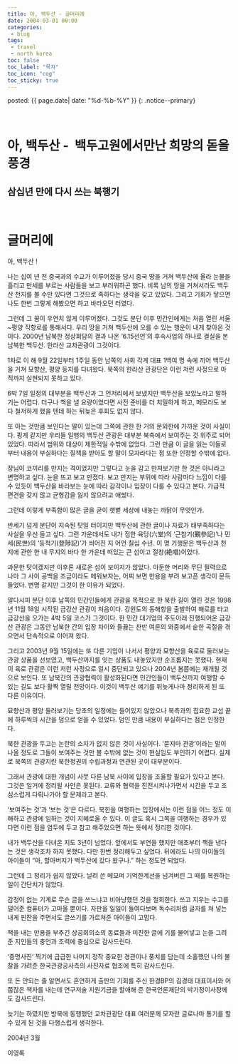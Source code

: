 ```yaml
---
title: 아, 백두산 - 글머리에
date: 2004-03-01 00:00
categories:
 - blog
tags:
 - travel
 - north korea
toc: false
toc_label: "목차"
toc_icon: "cog"
toc_sticky: true
---
```


<head>
	<link rel="stylesheet" href="/resource/styles.css">
</head>

posted: {{ page.date| date: "%d-%b-%Y" }}
{: .notice--primary}

 

<h1>아, 백두산 -  백두고원에서만난 희망의 돋을 풍경</h1>

<h2>삼십년 만에 다시 쓰는 북행기</h2>

<br>
<h1>글머리에</h1>

아, 백두산 !

나는 십여 년 전 중국과의 수교가 이루어졌을 당시 중국 땅을 거쳐 백두산에 올라 눈물을 흘리고 만세를 부르는 사람들을 보고 부러워하곤 했다. 비록 남의 땅을 거쳐서라도 백두산 천지를 볼 수만 있다면 그것으로 족하다는 생각을 갖고 있었다. 그리고 기회가 닿으면 나도 한번 그렇게 해봤으면 하고 바라오던 터였다.

그런데 그 꿈이 우연치 않게 이루어졌다. 그것도 분단 이후 민간인에게는 처음 열린 서울~평양 직항로를 통해서다. 우리 땅을 거쳐 백두산에 오를 수 있는 행운이 내게 찾아온 것이다. 2000년 남북한 정상회담의 결과 나온 ‘6.15선언’의 후속사업의 하나로 결실을 본 남북한 백두산. 한라산 교차관광이 그것이다.

1차로 이 해 9월 22일부터 1주일 동안 남쪽의 사회 각계 대표 1백여 명 속에 끼어 백두산을 거쳐 묘향산, 평양 등지를 다녀왔다. 북쪽의 한라산 관광단은 이런 저런 사정으로 아직까지 실현되지 못하고 있다.

6박 7일 일정의 대부분을 백두산과 그 언저리에서 보냈지만 백두산을 보았노라고 말하기는 어렵다. 더구나 책을 낼 요량이었다면 사전 준비를 더 치밀하게 하고, 메모라도 보다 철저하게 했을 텐데 하는 뒤늦은 후회도 없지 않다.

또 아는 것만큼 보인다는 말이 있는데 그쪽에 관한 한 거의 문외한에 가까운 것이 사실이다. 핑계 같지만 우리들 일행의 백두산 관광은 대부분 북측에서 보여주는 것 위주로 되어 있었다. 따라서 범위와 대상이 제한적일 수밖에 없었다. 그런 만큼 이 글을 읽는 이들로부터 내용이 부실하다는 질책을 받아도 할 말이 모자라다는 점 또한 인정할 수밖에 없다.

장님이 코끼리를 만지는 격이었지만 그렇다고 눈을 감고 만져보기만 한 것은 아니라고 변명하고 싶다. 눈을 뜨고 보고 만졌다. 보고 만지는 부위에 따라 사람마다 느낌이 다를 수 있듯이 백두산을 바라보는 눈에 따라 감각이나 입장이 다를 수 있다고 본다. 가급적 편견을 갖지 않고 균형감을 잃지 않으려고 애썼다.

그런데 이렇게 부족함이 많은 글을 굳이 햇볕 세상에 내놓는 까닭이 무엇인가.

반세기 넘게 분단이 지속된 탓일 터이지만 백두산에 관한 글이나 자료가 태부족하다는 사실을 우선 들고 싶다. 그런 가운데서도 내가 접한 육당(六堂)의 ‘근참기(覲參記)’나 민세(民世)의 ‘등척기(登陟記)’가 씌어진 지 어언 칠십 수년. 이 명 기행문은 백두산과 천지에 관한 한 내 무지의 바다 한 가운데 떠있는 큰 섬이고 절창(絶唱)이었다.

과문한 탓이겠지만 이후론 새로운 섬이 보이지가 않았다. 아둔한 머리와 무딘 필력으로나마 그 사이 공백을 조금이라도 메워보자는, 어찌 보면 만용을 부려 보고픈 생각이 문득 들었다. 변명 같지만 그것이 한 이유가 되었다.

알다시피 분단 이후 남쪽의 민간인들에게 관광을 목적으로 한 북한 길이 열린 것은 1998년 11월 18일 시작된 금강산 관광이 처음이다. 강원도의 동해항을 출발하여 해로를 타고 금강산을 오가는 4박 5일 코스가 그것이다. 한 민간 대기업의 주도아래 진행되어온 금강산 관광은 그동안 남북한 간의 입장 차이와 들끓는 찬반 여론의 와중에서 숱한 곡절을 겪으면서 단속적으로 이어져 왔다.

그리고 2003년 9월 15일에는 또 다른 기업이 나서서 평양과 묘향산을 육로로 둘러보는 관광 상품을 선보였고, 백두산까지를 잇는 상품도 내놓았지만 순조롭지는 못했다. 현재 이 육로 관광은 이런 저런 사정으로 일시 중단되고 있으나 2004년 봄쯤에는 재개될 것으로 보인다. 또 남북간의 관광협력이 활성화된다면 민간인들이 백두산까지 여행할 수 있는 길도 보다 활짝 열릴 전망이다. 이것이 백두산 얘기를 뒤늦게나마 정리하게 된 또 다른 이유이다.

묘향산과 평양 둘러보기는 당초의 일정에는 들어있지 않았으나 북측과의 집요한 교섭 끝에 하루씩의 시간을 덤으로 얻을 수 있었다. 덤인 만큼 내용이 부실하다는 점은 인정한다.

북한 관광을 두고는 논란의 소지가 없지 않은 것이 사실이다. ‘묻지마 관광’이라는 말이 나올 정도로 그들이 보여주는 것만 볼 수밖에 없는 것이 현실임도 부인하기 어렵다. 실제로 북쪽의 관광지란 북한정권의 수립과정과 연관된 곳이 대부분이다.

그래서 관광에 대한 개념이 사뭇 다른 남북 사이에 입장을 조율할 필요가 있다고 본다. 그것은 일거에 정리될 사안은 못된다. 교류와 협력을 진전시켜나가면서 시간을 두고 조심스럽게 다뤄나가야 할 문제라고 본다.

‘보여주는 것’과 ‘보는 것’은 다르다. 북한을 여행하는 입장에서는 이런 점을 어느 정도 이해하고 관광에 임하는 것이 지혜로울 수 있다. 이 글도 혹시 그쪽을 여행하는 경우가 있다면 이런 점을 염두에 두고 참고 해주었으면 하는 뜻에서 정리한 것이다.

내가 백두산을 다녀온 지도 3년이 넘었다. 앞에서도 부연을 했지만 애초부터 책을 낸다는 것은 생각조차 하지 못했다. 다만 한번 정리해두고 싶었다. 뒤에라도 나의 아이들의 아이들이 “아, 할아버지가 백두산에 갔다 왔구나.” 하는 정도면 되었다.

그런데 그 정리가 쉽지 않았다. 날려 쓴 메모며 기억한계선을 넘겨버린 그 때를 복원하는 일이 간단치가 않았다.

감정이 없는 기계로 무슨 글을 쓰느냐고 비아냥했던 것을 철회한다. 쓰고 지우는 수고를 덜어준 컴퓨터가 고마울 뿐이다. 자판을 일일이 들여다보며 독수리처럼 글자를 쳐 넣는 내게 핀잔을 주면서도 글쓰기를 가르쳐준 아이들이 고맙다.

책을 내는 만용을 부추긴 상공회의소의 동료들과 미진한 글에 기를 불어넣고 눈을 그려준 지인들의 충언과 조력에 충심으로 감사드린다.

‘증명사진’ 찍기에 급급한 나머지 정작 중요한 경관이나 풍치를 담는데 소홀했던 나의 불찰을 가려준 한국관광공사측의 사진자료 협조에 특히 감사드린다.

또 돈 안되는 줄 알면서도 흔연하게 출판의 기회를 주신 한경BP의 김경태 대표이사와 어쭙잖은 책자를 내는데 연구저술 지원기금을 할애해 준 한국언론재단의 박기정이사장께도 감사드린다.

늦기는 하였지만 방북에 동행했던 교차관광단 대표 여러분께 모자란 글로나마 통기를 할 수 있게 된 것을 다행스럽게 생각한다.

2004년 3월

이영록

